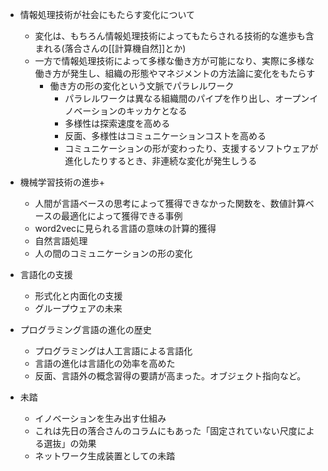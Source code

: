 
- 情報処理技術が社会にもたらす変化について
    - 変化は、もちろん情報処理技術によってもたらされる技術的な進歩も含まれる(落合さんの[[計算機自然]]とか)
    - 一方で情報処理技術によって多様な働き方が可能になり、実際に多様な働き方が発生し、組織の形態やマネジメントの方法論に変化をもたらす
        - 働き方の形の変化という文脈でパラレルワーク
            - パラレルワークは異なる組織間のパイプを作り出し、オープンイノベーションのキッカケとなる
            - 多様性は探索速度を高める
            - 反面、多様性はコミュニケーションコストを高める
            - コミュニケーションの形が変わったり、支援するソフトウェアが進化したりするとき、非連続な変化が発生しうる

- 機械学習技術の進歩+
    - 人間が言語ベースの思考によって獲得できなかった関数を、数値計算ベースの最適化によって獲得できる事例
    - word2vecに見られる言語の意味の計算的獲得
    - 自然言語処理
    - 人の間のコミュニケーションの形の変化

- 言語化の支援
    - 形式化と内面化の支援
    - グループウェアの未来

- プログラミング言語の進化の歴史
    - プログラミングは人工言語による言語化
    - 言語の進化は言語化の効率を高めた
    - 反面、言語外の概念習得の要請が高まった。オブジェクト指向など。

- 未踏
    - イノベーションを生み出す仕組み
    - これは先日の落合さんのコラムにもあった「固定されていない尺度による選抜」の効果
    - ネットワーク生成装置としての未踏

